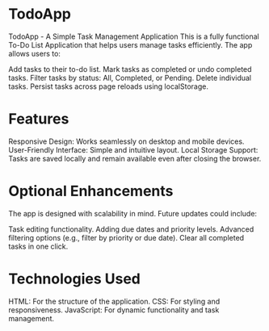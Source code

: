 # TodoApp
TodoApp - A Simple Task Management Application
This is a fully functional To-Do List Application that helps users manage tasks efficiently. The app allows users to:

Add tasks to their to-do list.
Mark tasks as completed or undo completed tasks.
Filter tasks by status: All, Completed, or Pending.
Delete individual tasks.
Persist tasks across page reloads using localStorage.

# Features
Responsive Design: Works seamlessly on desktop and mobile devices.
User-Friendly Interface: Simple and intuitive layout.
Local Storage Support: Tasks are saved locally and remain available even after closing the browser.

# Optional Enhancements
The app is designed with scalability in mind. Future updates could include:

Task editing functionality.
Adding due dates and priority levels.
Advanced filtering options (e.g., filter by priority or due date).
Clear all completed tasks in one click.

# Technologies Used
HTML: For the structure of the application.
CSS: For styling and responsiveness.
JavaScript: For dynamic functionality and task management.

